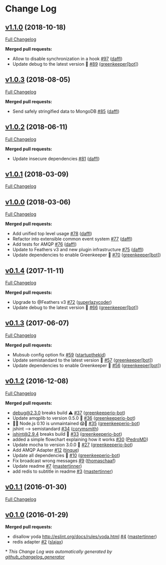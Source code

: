 # Change Log

## [v1.1.0](https://github.com/feathersjs-ecosystem/feathers-sync/tree/v1.1.0) (2018-10-18)
[Full Changelog](https://github.com/feathersjs-ecosystem/feathers-sync/compare/v1.0.3...v1.1.0)

**Merged pull requests:**

- Allow to disable synchronization in a hook [\#97](https://github.com/feathersjs-ecosystem/feathers-sync/pull/97) ([daffl](https://github.com/daffl))
- Update debug to the latest version 🚀 [\#89](https://github.com/feathersjs-ecosystem/feathers-sync/pull/89) ([greenkeeper[bot]](https://github.com/apps/greenkeeper))

## [v1.0.3](https://github.com/feathersjs-ecosystem/feathers-sync/tree/v1.0.3) (2018-08-05)
[Full Changelog](https://github.com/feathersjs-ecosystem/feathers-sync/compare/v1.0.2...v1.0.3)

**Merged pull requests:**

-  Send safely stringified data to MongoDB [\#85](https://github.com/feathersjs-ecosystem/feathers-sync/pull/85) ([daffl](https://github.com/daffl))

## [v1.0.2](https://github.com/feathersjs-ecosystem/feathers-sync/tree/v1.0.2) (2018-06-11)
[Full Changelog](https://github.com/feathersjs-ecosystem/feathers-sync/compare/v1.0.1...v1.0.2)

**Merged pull requests:**

- Update insecure dependencies [\#81](https://github.com/feathersjs-ecosystem/feathers-sync/pull/81) ([daffl](https://github.com/daffl))

## [v1.0.1](https://github.com/feathersjs-ecosystem/feathers-sync/tree/v1.0.1) (2018-03-09)
[Full Changelog](https://github.com/feathersjs-ecosystem/feathers-sync/compare/v1.0.0...v1.0.1)

## [v1.0.0](https://github.com/feathersjs-ecosystem/feathers-sync/tree/v1.0.0) (2018-03-06)
[Full Changelog](https://github.com/feathersjs-ecosystem/feathers-sync/compare/v0.1.4...v1.0.0)

**Merged pull requests:**

- Add unified top level usage [\#78](https://github.com/feathersjs-ecosystem/feathers-sync/pull/78) ([daffl](https://github.com/daffl))
- Refactor into extensible common event system [\#77](https://github.com/feathersjs-ecosystem/feathers-sync/pull/77) ([daffl](https://github.com/daffl))
- Add tests for AMQP [\#76](https://github.com/feathersjs-ecosystem/feathers-sync/pull/76) ([daffl](https://github.com/daffl))
- Update to Feathers v3 and new plugin infrastructure [\#75](https://github.com/feathersjs-ecosystem/feathers-sync/pull/75) ([daffl](https://github.com/daffl))
- Update dependencies to enable Greenkeeper 🌴 [\#70](https://github.com/feathersjs-ecosystem/feathers-sync/pull/70) ([greenkeeper[bot]](https://github.com/apps/greenkeeper))

## [v0.1.4](https://github.com/feathersjs-ecosystem/feathers-sync/tree/v0.1.4) (2017-11-11)
[Full Changelog](https://github.com/feathersjs-ecosystem/feathers-sync/compare/v0.1.3...v0.1.4)

**Merged pull requests:**

- Upgrade to @Feathers v3 [\#72](https://github.com/feathersjs-ecosystem/feathers-sync/pull/72) ([superlazycoder](https://github.com/superlazycoder))
- Update debug to the latest version 🚀 [\#66](https://github.com/feathersjs-ecosystem/feathers-sync/pull/66) ([greenkeeper[bot]](https://github.com/apps/greenkeeper))

## [v0.1.3](https://github.com/feathersjs-ecosystem/feathers-sync/tree/v0.1.3) (2017-06-07)
[Full Changelog](https://github.com/feathersjs-ecosystem/feathers-sync/compare/v0.1.2...v0.1.3)

**Merged pull requests:**

- Mubsub config option fix [\#59](https://github.com/feathersjs-ecosystem/feathers-sync/pull/59) ([startupthekid](https://github.com/startupthekid))
- Update semistandard to the latest version 🚀 [\#57](https://github.com/feathersjs-ecosystem/feathers-sync/pull/57) ([greenkeeper[bot]](https://github.com/apps/greenkeeper))
- Update dependencies to enable Greenkeeper 🌴 [\#56](https://github.com/feathersjs-ecosystem/feathers-sync/pull/56) ([greenkeeper[bot]](https://github.com/apps/greenkeeper))

## [v0.1.2](https://github.com/feathersjs-ecosystem/feathers-sync/tree/v0.1.2) (2016-12-08)
[Full Changelog](https://github.com/feathersjs-ecosystem/feathers-sync/compare/v0.1.1...v0.1.2)

**Merged pull requests:**

- debug@2.3.0 breaks build ⚠️ [\#37](https://github.com/feathersjs-ecosystem/feathers-sync/pull/37) ([greenkeeperio-bot](https://github.com/greenkeeperio-bot))
- Update amqplib to version 0.5.0 🚀 [\#36](https://github.com/feathersjs-ecosystem/feathers-sync/pull/36) ([greenkeeperio-bot](https://github.com/greenkeeperio-bot))
- 👻😱 Node.js 0.10 is unmaintained 😱👻 [\#35](https://github.com/feathersjs-ecosystem/feathers-sync/pull/35) ([greenkeeperio-bot](https://github.com/greenkeeperio-bot))
- jshint —\> semistandard [\#34](https://github.com/feathersjs-ecosystem/feathers-sync/pull/34) ([corymsmith](https://github.com/corymsmith))
- jshint@2.9.4 breaks build 🚨 [\#33](https://github.com/feathersjs-ecosystem/feathers-sync/pull/33) ([greenkeeperio-bot](https://github.com/greenkeeperio-bot))
- added a simple flowchart explaining how it works [\#30](https://github.com/feathersjs-ecosystem/feathers-sync/pull/30) ([PedroMD](https://github.com/PedroMD))
- Update mocha to version 3.0.0 🚀 [\#27](https://github.com/feathersjs-ecosystem/feathers-sync/pull/27) ([greenkeeperio-bot](https://github.com/greenkeeperio-bot))
- Add AMQP Adapter [\#12](https://github.com/feathersjs-ecosystem/feathers-sync/pull/12) ([tinque](https://github.com/tinque))
- Update all dependencies 🌴 [\#10](https://github.com/feathersjs-ecosystem/feathers-sync/pull/10) ([greenkeeperio-bot](https://github.com/greenkeeperio-bot))
- Fix broadcast wrong messages [\#9](https://github.com/feathersjs-ecosystem/feathers-sync/pull/9) ([thomaschaaf](https://github.com/thomaschaaf))
- Update readme [\#7](https://github.com/feathersjs-ecosystem/feathers-sync/pull/7) ([mastertinner](https://github.com/mastertinner))
- add redis to subtitle in readme [\#3](https://github.com/feathersjs-ecosystem/feathers-sync/pull/3) ([mastertinner](https://github.com/mastertinner))

## [v0.1.1](https://github.com/feathersjs-ecosystem/feathers-sync/tree/v0.1.1) (2016-01-30)
[Full Changelog](https://github.com/feathersjs-ecosystem/feathers-sync/compare/v0.1.0...v0.1.1)

## [v0.1.0](https://github.com/feathersjs-ecosystem/feathers-sync/tree/v0.1.0) (2016-01-29)
**Merged pull requests:**

- disallow yoda http://eslint.org/docs/rules/yoda.html [\#4](https://github.com/feathersjs-ecosystem/feathers-sync/pull/4) ([mastertinner](https://github.com/mastertinner))
- redis adapter [\#2](https://github.com/feathersjs-ecosystem/feathers-sync/pull/2) ([slajax](https://github.com/slajax))



\* *This Change Log was automatically generated by [github_changelog_generator](https://github.com/skywinder/Github-Changelog-Generator)*